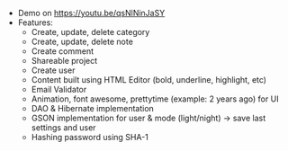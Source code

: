 * Demo on https://youtu.be/qsNlNinJaSY
* Features:
  * Create, update, delete category
  * Create, update, delete note
  * Create comment
  * Shareable project
  * Create user
  * Content built using HTML Editor (bold, underline, highlight, etc)
  * Email Validator
  * Animation, font awesome, prettytime (example: 2 years ago) for UI
  * DAO & Hibernate implementation
  * GSON implementation for user & mode (light/night) -> save last settings and user
  * Hashing password using SHA-1
